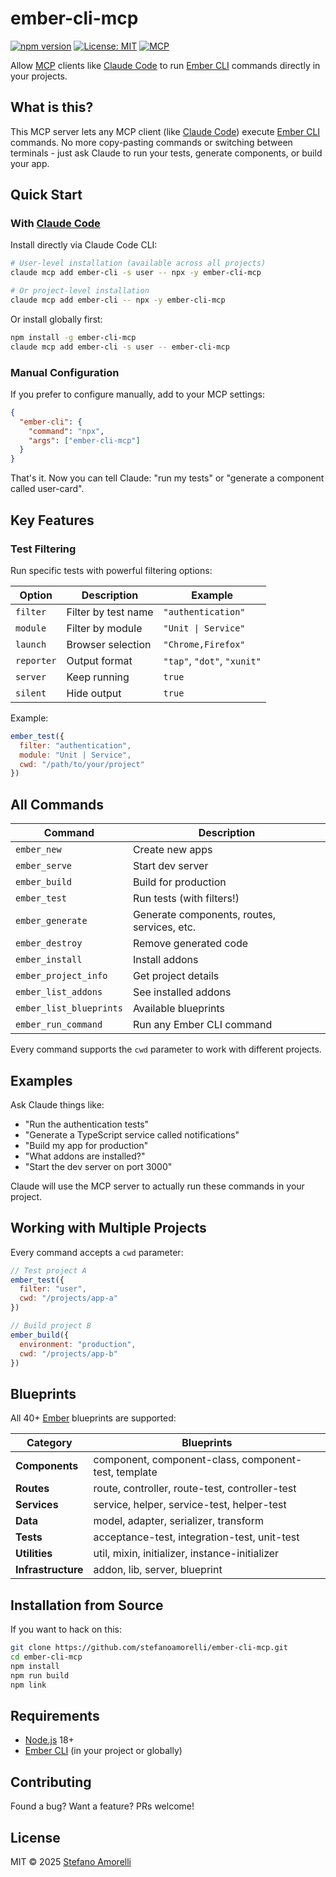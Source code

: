 # ember-cli-mcp

[![npm version](https://badge.fury.io/js/ember-cli-mcp.svg)](https://www.npmjs.com/package/ember-cli-mcp)
[![License: MIT](https://img.shields.io/badge/License-MIT-yellow.svg)](https://opensource.org/licenses/MIT)
[![MCP](https://img.shields.io/badge/MCP-Compatible-green)](https://modelcontextprotocol.io)

Allow [MCP](https://modelcontextprotocol.io) clients like [Claude Code](https://docs.anthropic.com/en/docs/claude-code) to run [Ember CLI](https://ember-cli.com) commands directly in your projects.

## What is this?

This MCP server lets any MCP client (like [Claude Code](https://docs.anthropic.com/en/docs/claude-code)) execute [Ember CLI](https://ember-cli.com) commands. No more copy-pasting commands or switching between terminals - just ask Claude to run your tests, generate components, or build your app.

## Quick Start

### With [Claude Code](https://docs.anthropic.com/en/docs/claude-code)

Install directly via Claude Code CLI:
```bash
# User-level installation (available across all projects)
claude mcp add ember-cli -s user -- npx -y ember-cli-mcp

# Or project-level installation
claude mcp add ember-cli -- npx -y ember-cli-mcp
```

Or install globally first:
```bash
npm install -g ember-cli-mcp
claude mcp add ember-cli -s user -- ember-cli-mcp
```

### Manual Configuration

If you prefer to configure manually, add to your MCP settings:
```json
{
  "ember-cli": {
    "command": "npx",
    "args": ["ember-cli-mcp"]
  }
}
```

That's it. Now you can tell Claude: "run my tests" or "generate a component called user-card".

## Key Features

### Test Filtering

Run specific tests with powerful filtering options:

| Option | Description | Example |
|--------|-------------|---------|
| `filter` | Filter by test name | `"authentication"` |
| `module` | Filter by module | `"Unit \| Service"` |
| `launch` | Browser selection | `"Chrome,Firefox"` |
| `reporter` | Output format | `"tap"`, `"dot"`, `"xunit"` |
| `server` | Keep running | `true` |
| `silent` | Hide output | `true` |

Example:
```javascript
ember_test({ 
  filter: "authentication",
  module: "Unit | Service",
  cwd: "/path/to/your/project"
})
```

## All Commands

| Command | Description |
|---------|-------------|
| `ember_new` | Create new apps |
| `ember_serve` | Start dev server |
| `ember_build` | Build for production |
| `ember_test` | Run tests (with filters!) |
| `ember_generate` | Generate components, routes, services, etc. |
| `ember_destroy` | Remove generated code |
| `ember_install` | Install addons |
| `ember_project_info` | Get project details |
| `ember_list_addons` | See installed addons |
| `ember_list_blueprints` | Available blueprints |
| `ember_run_command` | Run any Ember CLI command |

Every command supports the `cwd` parameter to work with different projects.

## Examples

Ask Claude things like:

- "Run the authentication tests"
- "Generate a TypeScript service called notifications"
- "Build my app for production"
- "What addons are installed?"
- "Start the dev server on port 3000"

Claude will use the MCP server to actually run these commands in your project.

## Working with Multiple Projects

Every command accepts a `cwd` parameter:

```javascript
// Test project A
ember_test({ 
  filter: "user",
  cwd: "/projects/app-a"
})

// Build project B
ember_build({
  environment: "production",
  cwd: "/projects/app-b"
})
```

## Blueprints

All 40+ [Ember](https://emberjs.com) blueprints are supported:

| Category | Blueprints |
|----------|------------|
| **Components** | component, component-class, component-test, template |
| **Routes** | route, controller, route-test, controller-test |
| **Services** | service, helper, service-test, helper-test |
| **Data** | model, adapter, serializer, transform |
| **Tests** | acceptance-test, integration-test, unit-test |
| **Utilities** | util, mixin, initializer, instance-initializer |
| **Infrastructure** | addon, lib, server, blueprint |

## Installation from Source

If you want to hack on this:

```bash
git clone https://github.com/stefanoamorelli/ember-cli-mcp.git
cd ember-cli-mcp
npm install
npm run build
npm link
```

## Requirements

- [Node.js](https://nodejs.org) 18+
- [Ember CLI](https://ember-cli.com) (in your project or globally)

## Contributing

Found a bug? Want a feature? PRs welcome!

## License

MIT © 2025 [Stefano Amorelli](https://amorelli.tech)